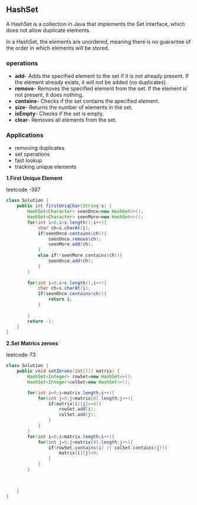 ## HashSet

A HashSet is a collection in Java that implements the Set interface, which does not allow duplicate elements. 

In a HashSet, the elements are unordered, meaning there is no guarantee of the order in which elements will be stored.

### operations

- **add**- Adds the specified element to the set if it is not already present. If the element already exists, it will not be added (no duplicates).
- **remove**- Removes the specified element from the set. If the element is not present, it does nothing.
- **contains**- Checks if the set contains the specified element.
- **size**- Returns the number of elements in the set.
- **isEmpty**- Checks if the set is empty.
- **clear**- Removes all elements from the set.

### Applications

- removing duplicates
- set operations
- fast lookup
- tracking unique elements



**1.First Unique Element**

leetcode -387

```java
class Solution {
    public int firstUniqChar(String s) {
        HashSet<Character> seenOnce=new HashSet<>();
        HashSet<Character> seenMore=new HashSet<>();
        for(int i=0;i<s.length();i++){
            char ch=s.charAt(i);
            if(seenOnce.contains(ch)){
                seenOnce.remove(ch);
                seenMore.add(ch);
            }
            else if(!seenMore.contains(ch)){
                seenOnce.add(ch);
            }
        }
        
        for(int i=0;i<s.length();i++){
            char ch=s.charAt(i);
            if(seenOnce.contains(ch)){
                return i;
            }
           
        }
        return -1;
    }
}
```

**2.Set Matrics zeroes**

leetcode-73

```java
class Solution {
    public void setZeroes(int[][] matrix) {
        HashSet<Integer> rowSet=new HashSet<>();
        HashSet<Integer>colSet=new HashSet<>();

        for(int i=0;i<matrix.length;i++){
            for(int j=0;j<matrix[0].length;j++){
                if(matrix[i][j]==0){
                    rowSet.add(i);
                    colSet.add(j);
                }
            }
        }
        for(int i=0;i<matrix.length;i++){
            for(int j=0;j<matrix[0].length;j++){
                if(rowSet.contains(i) || colSet.contains(j)){
                    matrix[i][j]=0;
                }
            }
        }


        
    }
}
```
